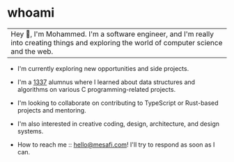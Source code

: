 # whoami

<table>
  <tr>
    <td>
      Hey 👋, I'm Mohammed. I'm a software engineer, and I'm really into creating things and exploring the world of computer science and the web.
    </td>
  </tr>
</table>

- I'm currently exploring new opportunities and side projects.

- I'm a [1337](https://1337.ma/) alumnus where I learned about data structures and algorithms on various C programming-related projects.

- I'm looking to collaborate on contributing to TypeScript or Rust-based projects and mentoring.

- I'm also interested in creative coding, design, architecture, and design systems.

- How to reach me :: [hello@mesafi.com](mailto:hello@mesafi.com)! I'll try to respond as soon as I can.
